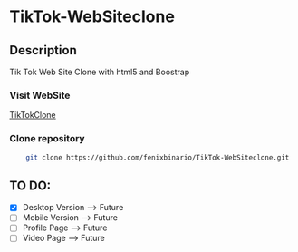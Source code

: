 # TikTok-WebSiteclone
## Description
Tik Tok Web Site Clone with html5 and Boostrap
### Visit WebSite
[TikTokClone](https://fenixbinario.github.io/TikTok-WebSiteclone)

### Clone repository

```bash
    git clone https://github.com/fenixbinario/TikTok-WebSiteclone.git
```



## TO DO:
- [x] Desktop Version --> Future
- [ ] Mobile Version --> Future
- [ ] Profile Page --> Future
- [ ] Video Page --> Future
